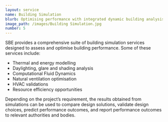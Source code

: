 ```yaml
---
layout: service
name: Building Simulation
blurb: Optimising performance with integrated dynamic building analysis
image_path: /images/Building Simulation.jpg
number: 5
---
```



SBE provides a comprehensive suite of building simulation services designed to assess and optimise building performance. Some of these services include:

* Thermal and energy modelling
* Daylighting, glare and shading analysis
* Computational Fluid Dynamics
* Natural ventilation optimisation
* HVAC validations
* Resource efficiency opportunities

Depending on the project’s requirement, the results obtained from simulations can be used to compare design solutions, validate design choices, predict performance outcomes, and report performance outcomes to relevant authorities and bodies.